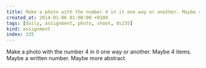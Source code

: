 ```yaml
---
title: Make a photo with the number 4 in it one way or another. Maybe 4 items. Maybe a written number. Maybe more abstract.
created_at: 2014-01-06 01:00:00 +0100
tags: [daily, assignment, photo, shoot, ds235]
kind: assignment
index: 235
---
```


Make a photo with the number 4 in it one way or another. Maybe 4 items. Maybe a written number. Maybe more abstract.
